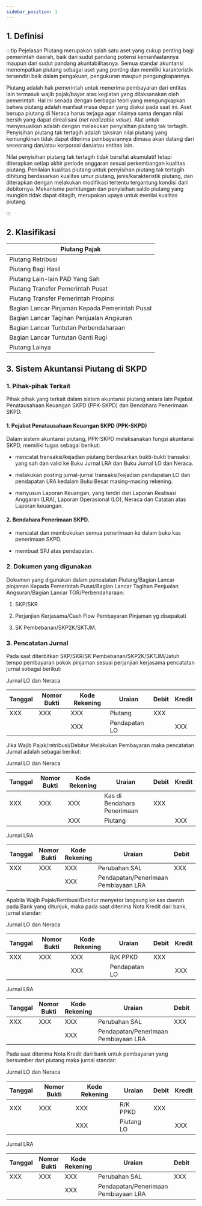 ```yaml
--- 
sidebar_position: 1 
---
```


## 1. Definisi 
:::tip Pejelasan
Piutang merupakan salah satu aset yang cukup penting bagi pemerintah
daerah, baik dari sudut pandang potensi kemanfaatannya maupun dari sudut
pandang akuntabilitasnya. Semua standar akuntansi menempatkan piutang
sebagai aset yang penting dan memiliki karakteristik tersendiri baik
dalam pengakuan, pengukuran maupun pengungkapannya.

Piutang adalah hak pemerintah untuk menerima pembayaran dari entitas
lain termasuk wajib pajak/bayar atas kegiatan yang dilaksanakan oleh
pemerintah. Hal ini senada dengan berbagai teori yang mengungkapkan
bahwa piutang adalah manfaat masa depan yang diakui pada saat ini. Aset
berupa piutang di Neraca harus terjaga agar nilainya sama dengan nilai
bersih yang dapat direalisasi (*net realizable value*). Alat untuk
menyesuaikan adalah dengan melakukan penyisihan piutang tak tertagih.
Penyisihan piutang tak tertagih adalah taksiran nilai piutang yang
kemungkinan tidak dapat diterima pembayarannya dimasa akan datang dari
seseorang dan/atau korporasi dan/atau entitas lain.

Nilai penyisihan piutang tak tertagih tidak bersifat akumulatif tetapi
diterapkan setiap akhir periode anggaran sesuai perkembangan kualitas
piutang. Penilaian kualitas piutang untuk penyisihan piutang tak
tertagih dihitung berdasarkan kualitas umur piutang, jenis/karakteristik
piutang, dan diterapkan dengan melakukan modifikasi tertentu tergantung
kondisi dari debitornya. Mekanisme perhitungan dan penyisihan saldo
piutang yang mungkin tidak dapat ditagih, merupakan upaya untuk menilai
kualitas piutang.

:::

## 2. Klasifikasi

| Piutang Pajak                                  |
|------------------------------------------------|
| Piutang Retribusi                              |
| Piutang Bagi Hasil                             |
| Piutang Lain-lain PAD Yang Sah                 |
| Piutang Transfer Pemerintah Pusat              |
| Piutang Transfer Pemerintah Propinsi           |
| Bagian Lancar Pinjaman Kepada Pemerintah Pusat |
| Bagian Lancar Tagihan Penjualan Angsuran       |
| Bagian Lancar Tuntutan Perbendaharaan          |
| Bagian Lancar Tuntutan Ganti Rugi              |
| Piutang Lainya                                 |

## 3. Sistem Akuntansi Piutang di SKPD

### 1. Pihak-pihak Terkait 

Pihak pihak yang terkait dalam sistem akuntansi piutang antara lain
Pejabat Penatausahaan Keuangan SKPD (PPK-SKPD) dan Bendahara Penerimaan
SKPD.

#### 1. Pejabat Penatausahaan Keuangan SKPD (PPK-SKPD) 

Dalam sistem akuntansi piutang, PPK-SKPD melaksanakan fungsi akuntansi
SKPD, memiliki tugas sebagai berikut:

-   mencatat transaksi/kejadian piutang berdasarkan bukti-bukti
    transaksi yang sah dan valid ke Buku Jurnal LRA dan Buku Jurnal LO
    dan Neraca.

-   melakukan posting jurnal-jurnal transaksi/kejadian pendapatan LO dan
    pendapatan LRA kedalam Buku Besar masing-masing rekening.

-   menyusun Laporan Keuangan, yang terdiri dari Laporan Realisasi
    Anggaran (LRA), Laporan Operasional (LO), Neraca dan Catatan atas
    Laporan keuangan.

#### 2. Bendahara Penerimaan SKPD. 

-   mencatat dan membukukan semua penerimaan ke dalam buku kas
    penerimaan SKPD.

-   membuat SPJ atas pendapatan.

### 2. Dokumen yang digunakan 

Dokumen yang digunakan dalam pencatatan Piutang/Bagian Lancar pinjaman
Kepada Pemerintah Pusat/Bagian Lancar Tagihan Penjualan Angsuran/Bagian
Lancar TGR/Perbendaharaan:

1.  SKP/SKR

2.  Perjanjian Kerjasama/Cash Flow Pembayaran Pinjaman yg disepakati

3.  SK Pembebanan/SKP2K/SKTJM.

### 3. Pencatatan Jurnal

Pada saat diterbitkan SKP/SKR/SK Pembebanan/SKP2K/SKTJM/Jatuh tempo
pembayaran pokok pinjaman sesuai perjanjian kerjasama pencatatan jurnal
sebagai berikut:

Jurnal LO dan Neraca

| Tanggal | Nomor Bukti | Kode Rekening | Uraian        | Debit | Kredit |
|---------|-------------|---------------|---------------|-------|--------|
| XXX     | XXX         | XXX           | Piutang       | XXX   |        |
|         |             | XXX           | Pendapatan LO |       | XXX    |

Jika Wajib Pajak/retribusi/Debitur Melakukan Pembayaran maka pencatatan
Jurnal adalah sebagai berikut:

Jurnal LO dan Neraca

| Tanggal | Nomor Bukti | Kode Rekening | Uraian                      | Debit | Kredit |
|----------|----------|-----------|---------------------------|--------|--------|
| XXX     | XXX         | XXX           | Kas di Bendahara Penerimaan | XXX   |        |
|         |             | XXX           | Piutang                     |       | XXX    |

Jurnal LRA

| Tanggal | Nomor Bukti | Kode Rekening | Uraian                               | Debit | Kredit |
|----------|----------|-----------|---------------------------|--------|--------|
| XXX     | XXX         | XXX           | Perubahan SAL                        | XXX   |        |
|         |             | XXX           | Pendapatan/Penerimaan Pembiayaan LRA |       | XXX    |

Apabila Wajib Pajak/Retribusi/Debitur menyetor langsung ke kas daerah
pada Bank yang ditunjuk, maka pada saat diterima Nota Kredit dari bank,
jurnal standar:

Jurnal LO dan Neraca

| Tanggal | Nomor Bukti | Kode Rekening | Uraian        | Debit | Kredit |
|---------|-------------|---------------|---------------|-------|--------|
| XXX     | XXX         | XXX           | R/K PPKD      | XXX   |        |
|         |             | XXX           | Pendapatan LO |       | XXX    |

Jurnal LRA

| Tanggal | Nomor Bukti | Kode Rekening | Uraian                               | Debit | Kredit |
|----------|----------|-----------|---------------------------|--------|--------|
| XXX     | XXX         | XXX           | Perubahan SAL                        | XXX   |        |
|         |             | XXX           | Pendapatan/Penerimaan Pembiayaan LRA |       | XXX    |

Pada saat diterima Nota Kredit dari bank untuk pembayaran yang bersumber
dari piutang maka jurnal standar:

Jurnal LO dan Neraca

| Tanggal | Nomor Bukti | Kode Rekening | Uraian     | Debit | Kredit |
|---------|-------------|---------------|------------|-------|--------|
| XXX     | XXX         | XXX           | R/K PPKD   | XXX   |        |
|         |             | XXX           | Piutang LO |       | XXX    |

Jurnal LRA

| Tanggal | Nomor Bukti | Kode Rekening | Uraian                               | Debit | Kredit |
|----------|----------|-----------|---------------------------|--------|--------|
| XXX     | XXX         | XXX           | Perubahan SAL                        | XXX   |        |
|         |             | XXX           | Pendapatan/Penerimaan Pembiayaan LRA |       | XXX    |
